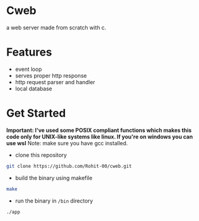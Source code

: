# Cweb
a web server made from scratch with c.

# Features
- event loop
- serves proper http response
- http request parser and handler
- local database

# Get Started
**Important: I've used some POSIX compliant functions which makes this code only for UNIX-like systems like linux. If you're on windows you can use wsl**
Note: make sure you have gcc installed.

- clone this repository
```bash
git clone https://github.com/Rohit-00/cweb.git
```

- build the binary using makefile
```bash
make
```

- run the binary in `/bin` directory
```bash
./app
```

